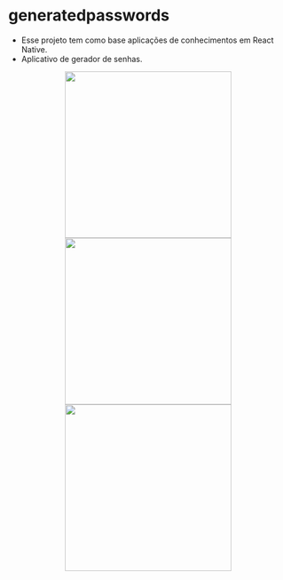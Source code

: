 # generatedpasswords

- Esse projeto tem como base aplicações de conhecimentos em React Native. 
- Aplicativo de gerador de senhas.

<div align="center">
  <img src="https://github.com/user-attachments/assets/e05d8266-1d43-4afe-8e93-685b72a41a39" width="300px" />
  <img src="https://github.com/user-attachments/assets/3cd44e80-9a60-49ad-8278-bc4b2b0d3c4e" width="300px" />
  <img src="https://github.com/user-attachments/assets/67576aae-9642-4c05-980c-6a2a10fbd364" width="300px" />
<div/>



